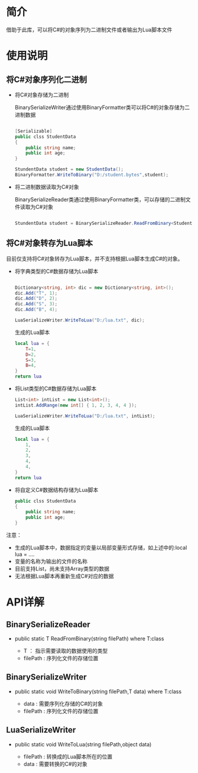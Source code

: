# 简介

借助于此库，可以将C#的对象序列为二进制文件或者输出为Lua脚本文件

# 使用说明

## 将C#对象序列化二进制

- 将C#对象存储为二进制

    BinarySerializeWriter通过使用BinaryFormatter类可以将C#的对象存储为二进制数据

    ```csharp

    [Serializable]
    public clss StudentData
    {
        public string name;
        public int age;
    }

    StundentData student = new StudentData();
    BinaryFormatter.WriteToBinary("D:/student.bytes",student);

    ```

- 将二进制数据读取为C#对象

    BinarySerializeReader类通过使用BinaryFormatter类，可以存储的二进制文件读取为C#对象

    ```csharp

    StundentData student = BinarySerializeReader.ReadFromBinary<StudentData>("D:/student.bytes")

    ```


## 将C#对象转存为Lua脚本

目前仅支持将C#对象转存为Lua脚本，并不支持根据Lua脚本生成C#的对象。

- 将字典类型的C#数据存储为Lua脚本
    ```csharp

    Dictionary<string, int> dic = new Dictionary<string, int>();
    dic.Add("T", 1);
    dic.Add("D", 2);
    dic.Add("S", 3);
    dic.Add("B", 4);

    LuaSerializeWriter.WriteToLua("D:/lua.txt", dic);

    ```
    生成的Lua脚本
    ```lua
    local lua = {
        T=1,
        D=2,
        S=3,
        B=4,
    }
    return lua
    ```

- 将List类型的C#数据存储为Lua脚本
    ```csharp
    List<int> intList = new List<int>();
    intList.AddRange(new int[] { 1, 2, 3, 4, 4 });

    LuaSerializeWriter.WriteToLua("D:/lua.txt", intList);
    ```
    生成的Lua脚本
    ```lua
    local lua = {
        1,
        2,
        3,
        4,
        4,
    }
    return lua
    ```

- 将自定义C#数据结构存储为Lua脚本
    ```csharp
    public clss StudentData
    {
        public string name;
        public int age;
    }

    ```

注意：
  - 生成的Lua脚本中，数据指定的变量以局部变量形式存储，如上述中的:local lua = ....
  - 变量的名称为输出的文件的名称
  - 目前支持List，尚未支持Array类型的数据
  - 无法根据Lua脚本再重新生成C#对应的数据

# API详解

## BinarySerializeReader

- public static T ReadFromBinary<T>(string filePath) where T:class

    + T ： 指示需要读取的数据使用的类型
    + filePath : 序列化文件的存储位置

## BinarySerializeWriter

- public static void WriteToBinary<T>(string filePath,T data) where T:class

    + data : 需要序列化存储的C#的对象
    + filePath : 序列化文件的存储位置

## LuaSerializeWriter

- public static void WriteToLua(string filePath,object data)

    + filePath : 转换成的Lua脚本所在的位置
    + data : 需要转换的C#的对象
